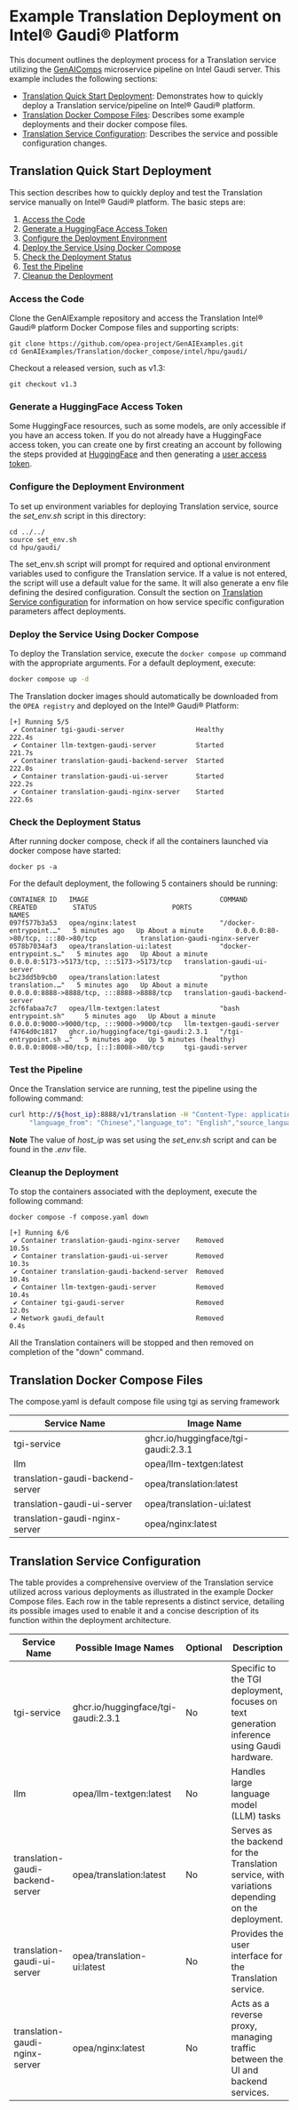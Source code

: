 # Example Translation Deployment on Intel® Gaudi® Platform

This document outlines the deployment process for a Translation service utilizing the [GenAIComps](https://github.com/opea-project/GenAIComps.git) microservice pipeline on Intel Gaudi server. This example includes the following sections:

- [Translation Quick Start Deployment](#translation-quick-start-deployment): Demonstrates how to quickly deploy a Translation service/pipeline on Intel® Gaudi® platform.
- [Translation Docker Compose Files](#translation-docker-compose-files): Describes some example deployments and their docker compose files.
- [Translation Service Configuration](#translation-service-configuration): Describes the service and possible configuration changes.

## Translation Quick Start Deployment

This section describes how to quickly deploy and test the Translation service manually on Intel® Gaudi® platform. The basic steps are:

1. [Access the Code](#access-the-code)
2. [Generate a HuggingFace Access Token](#generate-a-huggingface-access-token)
3. [Configure the Deployment Environment](#configure-the-deployment-environment)
4. [Deploy the Service Using Docker Compose](#deploy-the-service-using-docker-compose)
5. [Check the Deployment Status](#check-the-deployment-status)
6. [Test the Pipeline](#test-the-pipeline)
7. [Cleanup the Deployment](#cleanup-the-deployment)

### Access the Code

Clone the GenAIExample repository and access the Translation Intel® Gaudi® platform Docker Compose files and supporting scripts:

```
git clone https://github.com/opea-project/GenAIExamples.git
cd GenAIExamples/Translation/docker_compose/intel/hpu/gaudi/
```

Checkout a released version, such as v1.3:

```
git checkout v1.3
```

### Generate a HuggingFace Access Token

Some HuggingFace resources, such as some models, are only accessible if you have an access token. If you do not already have a HuggingFace access token, you can create one by first creating an account by following the steps provided at [HuggingFace](https://huggingface.co/) and then generating a [user access token](https://huggingface.co/docs/transformers.js/en/guides/private#step-1-generating-a-user-access-token).

### Configure the Deployment Environment

To set up environment variables for deploying Translation service, source the _set_env.sh_ script in this directory:

```
cd ../../
source set_env.sh
cd hpu/gaudi/
```

The set_env.sh script will prompt for required and optional environment variables used to configure the Translation service. If a value is not entered, the script will use a default value for the same. It will also generate a env file defining the desired configuration. Consult the section on [Translation Service configuration](#translation-service-configuration) for information on how service specific configuration parameters affect deployments.

### Deploy the Service Using Docker Compose

To deploy the Translation service, execute the `docker compose up` command with the appropriate arguments. For a default deployment, execute:

```bash
docker compose up -d
```

The Translation docker images should automatically be downloaded from the `OPEA registry` and deployed on the Intel® Gaudi® Platform:

```
[+] Running 5/5
 ✔ Container tgi-gaudi-server                  Healthy                                                          222.4s
 ✔ Container llm-textgen-gaudi-server          Started                                                          221.7s
 ✔ Container translation-gaudi-backend-server  Started                                                          222.0s
 ✔ Container translation-gaudi-ui-server       Started                                                          222.2s
 ✔ Container translation-gaudi-nginx-server    Started                                                          222.6s
```

### Check the Deployment Status

After running docker compose, check if all the containers launched via docker compose have started:

```
docker ps -a
```

For the default deployment, the following 5 containers should be running:

```
CONTAINER ID   IMAGE                                 COMMAND                  CREATED         STATUS                   PORTS                                       NAMES
097f577b3a53   opea/nginx:latest                     "/docker-entrypoint.…"   5 minutes ago   Up About a minute        0.0.0.0:80->80/tcp, :::80->80/tcp           translation-gaudi-nginx-server
0578b7034af3   opea/translation-ui:latest            "docker-entrypoint.s…"   5 minutes ago   Up About a minute        0.0.0.0:5173->5173/tcp, :::5173->5173/tcp   translation-gaudi-ui-server
bc23dd5b9cb0   opea/translation:latest               "python translation.…"   5 minutes ago   Up About a minute        0.0.0.0:8888->8888/tcp, :::8888->8888/tcp   translation-gaudi-backend-server
2cf6fabaa7c7   opea/llm-textgen:latest               "bash entrypoint.sh"     5 minutes ago   Up About a minute        0.0.0.0:9000->9000/tcp, :::9000->9000/tcp   llm-textgen-gaudi-server
f4764d0c1817   ghcr.io/huggingface/tgi-gaudi:2.3.1   "/tgi-entrypoint.sh …"   5 minutes ago   Up 5 minutes (healthy)   0.0.0.0:8008->80/tcp, [::]:8008->80/tcp     tgi-gaudi-server
```

### Test the Pipeline

Once the Translation service are running, test the pipeline using the following command:

```bash
curl http://${host_ip}:8888/v1/translation -H "Content-Type: application/json" -d '{
     "language_from": "Chinese","language_to": "English","source_language": "我爱机器翻译。"}'
```

**Note** The value of _host_ip_ was set using the _set_env.sh_ script and can be found in the _.env_ file.

### Cleanup the Deployment

To stop the containers associated with the deployment, execute the following command:

```
docker compose -f compose.yaml down
```

```
[+] Running 6/6
 ✔ Container translation-gaudi-nginx-server    Removed                                                                                                                                                10.5s
 ✔ Container translation-gaudi-ui-server       Removed                                                                                                                                                10.3s
 ✔ Container translation-gaudi-backend-server  Removed                                                                                                                                                10.4s
 ✔ Container llm-textgen-gaudi-server          Removed                                                                                                                                                10.4s
 ✔ Container tgi-gaudi-server                  Removed                                                                                                                                                12.0s
 ✔ Network gaudi_default                       Removed                                                                                                                                                 0.4s
```

All the Translation containers will be stopped and then removed on completion of the "down" command.

## Translation Docker Compose Files

The compose.yaml is default compose file using tgi as serving framework

| Service Name                     | Image Name                          |
| -------------------------------- | ----------------------------------- |
| tgi-service                      | ghcr.io/huggingface/tgi-gaudi:2.3.1 |
| llm                              | opea/llm-textgen:latest             |
| translation-gaudi-backend-server | opea/translation:latest             |
| translation-gaudi-ui-server      | opea/translation-ui:latest          |
| translation-gaudi-nginx-server   | opea/nginx:latest                   |

## Translation Service Configuration

The table provides a comprehensive overview of the Translation service utilized across various deployments as illustrated in the example Docker Compose files. Each row in the table represents a distinct service, detailing its possible images used to enable it and a concise description of its function within the deployment architecture.

| Service Name                     | Possible Image Names                | Optional | Description                                                                                     |
| -------------------------------- | ----------------------------------- | -------- | ----------------------------------------------------------------------------------------------- |
| tgi-service                      | ghcr.io/huggingface/tgi-gaudi:2.3.1 | No       | Specific to the TGI deployment, focuses on text generation inference using Gaudi hardware.      |
| llm                              | opea/llm-textgen:latest             | No       | Handles large language model (LLM) tasks                                                        |
| translation-gaudi-backend-server | opea/translation:latest             | No       | Serves as the backend for the Translation service, with variations depending on the deployment. |
| translation-gaudi-ui-server      | opea/translation-ui:latest          | No       | Provides the user interface for the Translation service.                                        |
| translation-gaudi-nginx-server   | opea/nginx:latest                   | No       | Acts as a reverse proxy, managing traffic between the UI and backend services.                  |

